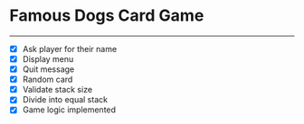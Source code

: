 # Famous Dogs Card Game
---

- [x] Ask player for their name
- [x] Display menu
- [x] Quit message
- [x] Random card
- [x] Validate stack size
- [x] Divide into equal stack
- [x] Game logic implemented

